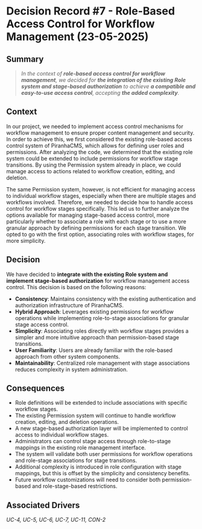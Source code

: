 # Decision Record #7 - Role-Based Access Control for Workflow Management (23-05-2025)

## Summary
> *In the context of **role-based access control for workflow management**, we decided for **the integration of the existing Role system and stage-based authorization** to achieve **a compatible and easy-to-use access control**, accepting **the added complexity**.*

## Context
In our project, we needed to implement access control mechanisms for workflow management to ensure proper content management and security. In order to achieve this, we first considered the existing role-based access control system of PiranhaCMS, which allows for defining user roles and permissions. After analyzing the code, we determined that the existing role system could be extended to include permissions for workflow stage transitions. By using the Permission system already in place, we could manage access to actions related to workflow creation, editing, and deletion.

The same Permission system, however, is not efficient for managing access to individual workflow stages, especially when there are multiple stages and workflows involved. Therefore, we needed to decide how to handle access control for workflow stages specifically. This led us to further analyze the options available for managing stage-based access control, more particularly whether to associate a role with each stage or to use a more granular approach by defining permissions for each stage transition. We opted to go with the first option, associating roles with workflow stages, for more simplicity.

## Decision
We have decided to **integrate with the existing Role system and implement stage-based authorization** for workflow management access control. This decision is based on the following reasons:
- **Consistency**: Maintains consistency with the existing authentication and authorization infrastructure of PiranhaCMS.
- **Hybrid Approach**: Leverages existing permissions for workflow operations while implementing role-to-stage associations for granular stage access control.
- **Simplicity**: Associating roles directly with workflow stages provides a simpler and more intuitive approach than permission-based stage transitions.
- **User Familiarity**: Users are already familiar with the role-based approach from other system components.
- **Maintainability**: Centralized role management with stage associations reduces complexity in system administration.

## Consequences
- Role definitions will be extended to include associations with specific workflow stages.
- The existing Permission system will continue to handle workflow creation, editing, and deletion operations.
- A new stage-based authorization layer will be implemented to control access to individual workflow stages.
- Administrators can control stage access through role-to-stage mappings in the existing role management interface.
- The system will validate both user permissions for workflow operations and role-stage associations for stage transitions.
- Additional complexity is introduced in role configuration with stage mappings, but this is offset by the simplicity and consistency benefits.
- Future workflow customizations will need to consider both permission-based and role-stage-based restrictions.

## Associated Drivers
*UC-4, UC-5, UC-6, UC-7, UC-11, CON-2*